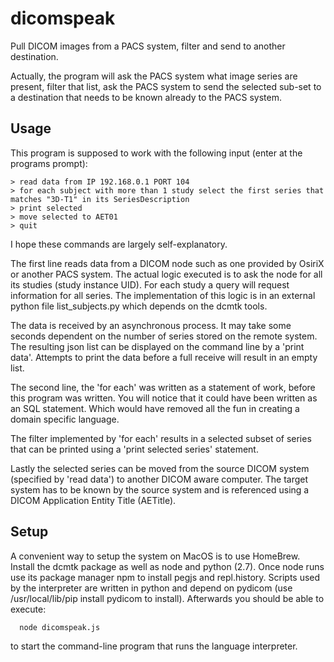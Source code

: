 # dicomspeak
Pull DICOM images from a PACS system, filter and send to another destination.

Actually, the program will ask the PACS system what image series are present, filter that list, ask the PACS 
system to send the selected sub-set to a destination that needs to be known already to the PACS system.

## Usage
This program is supposed to work with the following input (enter at the programs prompt):
```
> read data from IP 192.168.0.1 PORT 104
> for each subject with more than 1 study select the first series that matches "3D-T1" in its SeriesDescription
> print selected
> move selected to AET01
> quit
```

I hope these commands are largely self-explanatory.

The first line reads data from a DICOM node such as one provided by OsiriX or another PACS
system. The actual logic executed is to ask the node for all its studies (study instance UID).
For each study a query will request information for all series. The implementation of this
logic is in an external python file list_subjects.py which depends on the dcmtk tools.

The data is received by an asynchronous process. It may take some seconds dependent on the number
of series stored on the remote system. The resulting json list can be displayed on the command line
by a 'print data'. Attempts to print the data before a full receive will result in an empty list.

The second line, the 'for each' was written as a statement of work, before this program
was written. You will notice that it could have been written as an SQL statement. Which would
have removed all the fun in creating a domain specific language.

The filter implemented by 'for each' results in a selected subset of series that can be printed
using a 'print selected series' statement.

Lastly the selected series can be moved from the source DICOM system (specified by 'read data') to
another DICOM aware computer. The target system has to be known by the source system and is
referenced using a DICOM Application Entity Title (AETitle).

## Setup

A convenient way to setup the system on MacOS is to use HomeBrew. Install the dcmtk package as well as node
and python (2.7). Once node runs use its package manager npm to install pegjs and repl.history. Scripts used
by the interpreter are written in python and depend on pydicom (use /usr/local/lib/pip install pydicom to install).
Afterwards you should be able to execute:
```
  node dicomspeak.js
```
to start the command-line program that runs the language interpreter.
